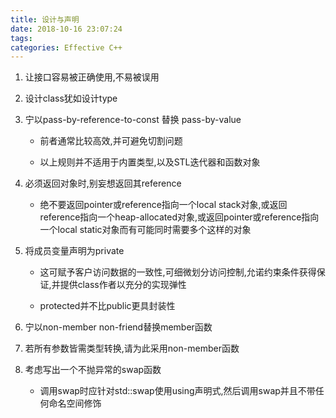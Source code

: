```yaml
---
title: 设计与声明
date: 2018-10-16 23:07:24
tags:
categories: Effective C++
---
```


1. 让接口容易被正确使用,不易被误用

2. 设计class犹如设计type

3. 宁以pass-by-reference-to-const 替换 pass-by-value

   - 前者通常比较高效,并可避免切割问题

   - 以上规则并不适用于内置类型,以及STL迭代器和函数对象

4. 必须返回对象时,别妄想返回其reference

   - 绝不要返回pointer或reference指向一个local stack对象,或返回reference指向一个heap-allocated对象,或返回pointer或reference指向一个local static对象而有可能同时需要多个这样的对象

5. 将成员变量声明为private

   - 这可赋予客户访问数据的一致性,可细微划分访问控制,允诺约束条件获得保证,并提供class作者以充分的实现弹性

   - protected并不比public更具封装性

6. 宁以non-member non-friend替换member函数

7. 若所有参数皆需类型转换,请为此采用non-member函数

8. 考虑写出一个不抛异常的swap函数

   - 调用swap时应针对std::swap使用using声明式,然后调用swap并且不带任何命名空间修饰